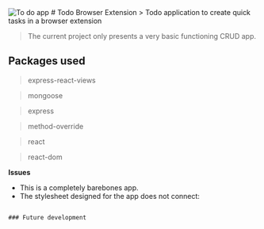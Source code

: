 <img src="https://avatars1.githubusercontent.com/u/4284691?v=3&s=200" title="Brendan Ryan" alt="To do app">
# Todo Browser Extension
  > Todo application to create quick tasks in a browser extension

  > The current project only presents a very basic functioning CRUD app.
    
  ## Packages used
  > express-react-views

  > mongoose
  
  > express
  
  > method-override
  
  > react

  > react-dom

**Issues**
  - This is a completely barebones app.
  - The stylesheet designed for the app does not connect:
  ```

### Future development
